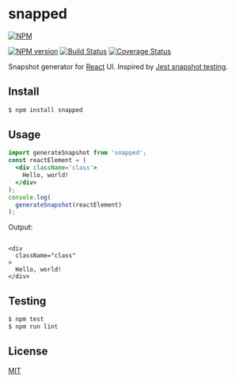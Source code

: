 # snapped

[![NPM](https://nodei.co/npm/snapped.png)](https://nodei.co/npm/snapped/)

[![NPM version](https://img.shields.io/npm/v/snapped.svg)](https://www.npmjs.com/package/snapped)
[![Build Status](https://travis-ci.org/remarkablemark/snapped.svg?branch=master)](https://travis-ci.org/remarkablemark/snapped)
[![Coverage Status](https://coveralls.io/repos/github/remarkablemark/snapped/badge.svg?branch=master)](https://coveralls.io/github/remarkablemark/snapped?branch=master)

Snapshot generator for [React](https://facebook.github.io/react/) UI. Inspired by [Jest snapshot testing](https://facebook.github.io/jest/docs/snapshot-testing.html).

## Install

```sh
$ npm install snapped
```

## Usage

```jsx
import generateSnapshot from 'snapped';
const reactElement = (
  <div className='class'>
    Hello, world!
  </div>
);
console.log(
  generateSnapshot(reactElement)
);
```

Output:
```

<div
  className="class"
>
  Hello, world!
</div>

```

## Testing

```sh
$ npm test
$ npm run lint
```

## License

[MIT](https://github.com/remarkablemark/snapped/blob/master/LICENSE)
